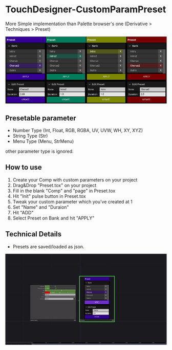 # TouchDesigner-CustomParamPreset
 More Simple implementation than Palette browser's one (Derivative > Techniques > Preset)
 
![ss](https://github.com/yumataesu/TouchDesigner-CustomParamPreset/blob/main/readme/ss.png)


## Presetable parameter
* Number Type (Int, Float, RGB, RGBA, UV, UVW, WH, XY, XYZ)
* String Type (Str)
* Menu Type (Menu, StrMenu)

other parameter type is ignored.


## How to use
1. Create your Comp with custom parameters on your project
2. Drag&Drop "Preset.tox" on your project
3. Fill in the blank "Comp" and "page" in Preset.tox
4. Hit "Init" pulse button in Preset.tox
4. Tweak your custom parameter which you've created at 1
5. Set "Name" and "Duraion"
6. Hit "ADD"
7. Select Preset on Bank and hit "APPLY"


## Technical Details
* Presets are saved/loaded as json.


![ss](https://github.com/yumataesu/TouchDesigner-CustomParamPreset/blob/main/readme/output.gif)
